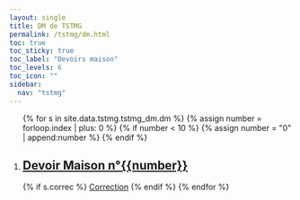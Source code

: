 ```yaml
---
layout: single
title: DM de TSTMG
permalink: /tstmg/dm.html
toc: true
toc_sticky: true
toc_label: "Devoirs maison"
toc_levels: 6
toc_icon: ""
sidebar:
  nav: "tstmg"
---
```


<ol>
{% for s in site.data.tstmg.tstmg_dm.dm %}
{% assign number = forloop.index | plus: 0 %}
{% if number < 10 %}
{% assign number = "0" | append:number %}
{% endif %}

<li>
<h2 class="mycss" id="dm_{{number}}"><a href="../_pages/tstmg/dm/tstmg-dm{{number}}.pdf">Devoir Maison n°{{number}}</a></h2>
</li>
{% if s.correc %}
<a href="../_pages/tspe/dm/tstmg-correcdm{{number}}.pdf">Correction</a>
{% endif %}
{% endfor %}
</ol>
